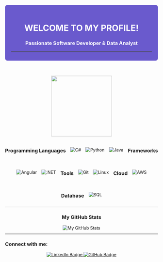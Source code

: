 <div style="background-color: #6A5ACD; color: #ffffff; padding: 20px; border-radius: 8px; margin-bottom: 50px;">
  <h1 align="center">WELCOME TO MY PROFILE!</h1>
  <h3 align="center">Passionate Software Developer & Data Analyst</h3>
  <hr style="border-top: 1px solid #ffffff; margin-top: 10px; margin-bottom: 10px;">
</div>

<p align="center">
  <div id="header" align="center">
    <img src="https://media.giphy.com/media/HQHwvSBSy7s0AXOlWt/giphy.gif" width="200"/>
  </div>
</p>

<!-- Sección de tecnologías -->
<div style="display: flex; flex-wrap: wrap; gap: 15px; align-items: center; justify-content: center;">
 <h3>Programming Languages</h3>
<div style="display: flex; flex-wrap: wrap; gap: 15px;">
  <img src="https://img.shields.io/badge/C%23-2396ED?style=for-the-badge&logo=c-sharp&logoColor=white" alt="C#"/>
  <img src="https://img.shields.io/badge/Python-3776AB?style=for-the-badge&logo=python&logoColor=white" alt="Python"/>
  <img src="https://img.shields.io/badge/Java-007396?style=for-the-badge&logo=java&logoColor=white" alt="Java"/>
</div>

<h3>Frameworks</h3>
<div style="display: flex; flex-wrap: wrap; gap: 15px;">
  <img src="https://img.shields.io/badge/Angular-DD0031?style=for-the-badge&logo=angular&logoColor=white" alt="Angular"/>
  <img src="https://img.shields.io/badge/.NET-512BD4?style=for-the-badge&logo=.net&logoColor=white" alt=".NET"/>
</div>

<h3>Tools</h3>
<div style="display: flex; flex-wrap: wrap; gap: 15px;">
  <img src="https://img.shields.io/badge/Git-F05032?style=for-the-badge&logo=git&logoColor=white" alt="Git"/>
  <img src="https://img.shields.io/badge/Linux-FFFFFF?style=for-the-badge&logo=linux&logoColor=black" alt="Linux"/>
</div>

<h3>Cloud</h3>
<div style="display: flex; flex-wrap: wrap; gap: 15px;">
  <img src="https://img.shields.io/badge/AWS-232F3E?style=for-the-badge&logo=amazonaws&logoColor=white" alt="AWS"/>
</div>

<h3>Database</h3>
<div style="display: flex; flex-wrap: wrap; gap: 15px;">
  <img src="https://img.shields.io/badge/SQL-00618C?style=for-the-badge&logo=microsoft-sql-server&logoColor=white" alt="SQL"/>
</div>

</div>

<hr style="border-top: 1px solid #ffffff; margin-top: 10px; margin-bottom: 10px;">

<!-- Contribuciones y estadísticas -->
<div style="text-align: center;">
  <h3>My GitHub Stats</h3>
  <img src="https://github-readme-stats.vercel.app/api?username=AraceliAG&show_icons=true&theme=radical" alt="My GitHub Stats">
  <hr style="border-top: 1px solid #ffffff; margin-top: 10px; margin-bottom: 10px;">
</div>

<!-- Conectar -->
<h3 align="left">Connect with me:</h3>
<div id="badges" style="text-align: center;">
  <a href="www.linkedin.com/in/araceli-ag3" target="_blank">
    <img src="https://img.shields.io/badge/LinkedIn-blue?style=for-the-badge&logo=linkedin&logoColor=white" alt="LinkedIn Badge"/>
  </a>
  <!-- Otros enlaces de redes sociales -->
  <a href="https://github.com/AraceliAG" target="https://github.com/AraceliAG">
    <img src="https://img.shields.io/badge/GitHub-black?style=for-the-badge&logo=github&logoColor=white" alt="GitHub Badge"/>
  </a>
 
</div>


